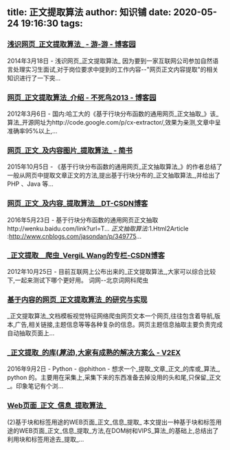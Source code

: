 
title: 正文提取算法
author: 知识铺
date: 2020-05-24 19:16:30
tags:
---
  
### [浅识网页_正文提取算法_ - 游-游 - 博客园](https://zshipu.com/t?url=https://www.cnblogs.com/zhengyou/p/3605458.html)

 2014年3月18日 - 浅识网页_正文提取算法_ 因为要到一家互联网公司参加自然语言处理实习生面试,对于岗位要求中提到的工作内容--"网页正文内容提取"的相关知识进行了一下突...

### [网页_正文提取算法_介绍 - 不死鸟2013 - 博客园](https://zshipu.com/t?url=https://www.cnblogs.com/phoenixnudt/articles/2382140.html)

 2012年3月6日 - 国内:哈工大的《基于行块分布函数的通用网页_正文抽取_》该_算法_开源网址为http://code.google.com/p/cx-extractor/,效果为亲测,文章中呈准确率95%以上,...

### [网页_正文_及内容图片_提取算法_ - 简书](https://zshipu.com/t?url=https://www.jianshu.com/p/d43422081e4b)

 2015年10月5日 - 《基于行块分布函数的通用网页_正文抽取算法_》的作者总结了一般从网页中提取文章正文的方法,提出基于行块分布的_正文抽取算法_,并给出了 PHP 、Java 等...

### [网页_正文_及内容_提取算法__DT-CSDN博客](https://zshipu.com/t?url=https://blog.csdn.net/levy_cui/article/details/51481306)

 2016年5月23日 - 基于行块分布函数的通用网页正文抽取http://wenku.baidu.com/link?url=T... _正文抽取算法_:1.Html2Article :http://www.cnblogs.com/jasondan/p/349775...

### [_正文提取__爬虫_VergiL Wang的专栏-CSDN博客](https://zshipu.com/t?url=https://blog.csdn.net/wangran51/article/details/8110082)

 2012年10月25日 - 目前互联网上公布出来的_正文提取算法_,大家可以综合比较下,一起来测试下哪个更好用。 词网--北京词网科爬虫

### [基于内容的网页_正文提取算法_的研究与实现](https://zshipu.com/t?url=http://d.wanfangdata.com.cn/Thesis/Y1594171)

 _正文提取算法_文档模板视觉特征网络爬虫网页文本一个网页,往往包含着导航,版本,广告,相关链接,主题信息等等各种复杂的信息。网页主题信息抽取主要负责完成自动抽取页面上...

### [_正文提取_的库(_算法_),大家有成熟的解决方案么 - V2EX](https://zshipu.com/t?url=https://www.v2ex.com/t/303361)

 2016年9月2日 - Python - @phithon - 想求一个_提取_文章_正文_的库或_算法_, python 的。主要用在采集上,采集下来的东西准备去掉没用的头和尾,只保留_正文_。印象笔记有个浏...

### [Web页面_正文_信息_提取算法_](https://zshipu.com/t?url=http://cdmd.cnki.com.cn/Article/CDMD-10602-1013246120.htm)

 (2)基于块和标签用途的WEB页面_正文_信息_提取_ 本文提出一种基于块和标签用途的WEB页面_正文_信息_提取_方法,在DOM树和VIPS_算法_的基础上,总结出了利用块和标签用途去_提取_...

<style>.c-group-top{margin-bottom:0!important;padding:10px 10px 11px;border-top:1px solid #E3E3E3;border-left:1px solid #E3E3E3;border-right:1px solid #E3E3E3}.c-group-middle{margin-bottom:0!important;padding:0 10px 8px;border-left:1px solid #E3E3E3;border-right:1px solid #E3E3E3}.c-group-bottom{padding:0 10px 10px;border-left:1px solid #E3E3E3;border-right:1px solid #E3E3E3;border-bottom:1px solid #E3E3E3}.c-group-title{margin-bottom:5px;font-size:16px}.c-group{width:516px!important}</style> <style>.c-group-top{margin-bottom:0!important;padding:10px 10px 11px;border-top:1px solid #E3E3E3;border-left:1px solid #E3E3E3;border-right:1px solid #E3E3E3}.c-group-middle{margin-bottom:0!important;padding:0 10px 8px;border-left:1px solid #E3E3E3;border-right:1px solid #E3E3E3}.c-group-bottom{padding:0 10px 10px;border-left:1px solid #E3E3E3;border-right:1px solid #E3E3E3;border-bottom:1px solid #E3E3E3}.c-group-title{margin-bottom:5px;font-size:16px}.c-group{width:516px!important}</style>
